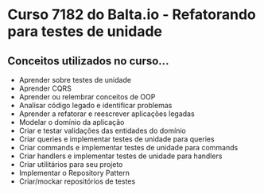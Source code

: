 # Curso 7182 do Balta.io - Refatorando para testes de unidade

## Conceitos utilizados no curso...

*   Aprender sobre testes de unidade
*   Aprender CQRS
*   Aprender ou relembrar conceitos de OOP
*   Analisar código legado e identificar problemas
*   Aprender a refatorar e reescrever aplicações legadas
*   Modelar o domínio da aplicação
*   Criar e testar validações das entidades do domínio
*   Criar queries e implementar testes de unidade para queries
*   Criar commands e implementar testes de unidade para commands
*   Criar handlers e implementar testes de unidade para handlers
*   Criar utilitários para seu projeto
*   Implementar o Repository Pattern
*   Criar/mockar repositórios de testes